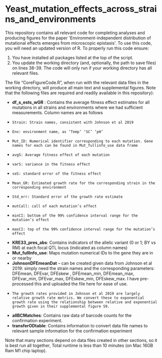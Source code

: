 # Yeast_mutation_effects_across_strains_and_environments
This repository contains all relevant code for completing analyses and producing figures for the paper 'Environment-independent distribution of mutational effects emerges from microscopic epistasis'. To use this code, you will need an updated version of R. To properly run this code ensure:
1. You have installed all packages listed at the top of the script.
2. You update the working directory (and, optionally, the path to save files) on lines 38-39. The code will only run if your working directory has all relevant files.

The file “CoreFigureCode.R”, when run with the relevant data files in the working directory, will produce all main text and supplemental figures. Note that the following files are required and readily available in this repository):
-	**df_s_ests_wGR** : Contains the average fitness effect estimates for all mutations in all strains and environments where we had sufficient measurements. Column names are as follows
-	  Strain: Strain names, consistent with Johnson et al 2019
-	  Env: environment name, as ‘Temp’ ‘SC’ ‘pH’
-	  Mut_ID: Numerical identifier corresponding to each mutation. Gene names for each can be found in Mut_fullinfo_use data frame
-	  avgS: Average fitness effect of each mutation
-	  varS: variance in the fitness effect
-	  seS: standard error of the fitness effect
-	  Mean_GR: Estimated growth rate for the corresponding strain in the corresponding environment
-	  Std_err: Standard error of the growth rate estimate
-	  mutCall: call of each mutation’s effect
-	  minCI: bottom of the 99% confidence interval range for the mutation’s effect
-	  maxCI: top of the 99% confidence interval range for the mutation’s effect
-	**KRE33_pres_abs**: Contains indicators of the allelic variant (0 or 1; BY vs RM) at each focal QTL locus (indicated as column names) 
-	**Mut_fullInfo_use**: Maps mutation numerical IDs to the gene they are in or nearby
-	**JohnsonDFEmeanDat** – can be created given data from Johnson et al 2019: simply need the strain names and the corresponding parameters: DFEmean, DFEvar, DFEskew , DFEmean_min, DFEmean_max, DFEvar_min, DFEvar_max, DFEskew_min, DFEskew_max. I have pre-processed this and uploaded the file here for ease of use.
-	  The growth rates provided in Johnson et al 2019 are largely relative growth rate metrics. We convert these to exponential growth rate using the relationship between relative and exponential growth given in their supplemental figure S9. 
-	**allBCMatches**: Contains raw data of barcode counts for the confirmation experiment.
-	**transferODtable**: Contains information to convert data file names to relevant sample information for the confirmation experiment


Note that many sections depend on data files created in other sections, so it is best run all together, Total runtime is less than 10 minutes (on Mac 16GB Ram M1 chip laptop). 
